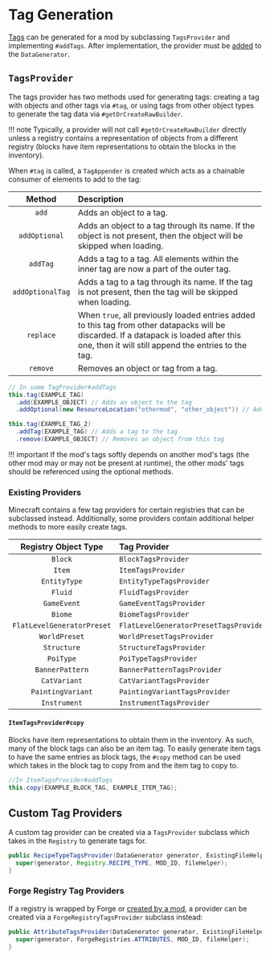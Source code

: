 Tag Generation
==============

[Tags] can be generated for a mod by subclassing `TagsProvider` and implementing `#addTags`. After implementation, the provider must be [added][datagen] to the `DataGenerator`.

`TagsProvider`
--------------

The tags provider has two methods used for generating tags: creating a tag with objects and other tags via `#tag`, or using tags from other object types to generate the tag data via `#getOrCreateRawBuilder`.

!!! note
    Typically, a provider will not call `#getOrCreateRawBuilder` directly unless a registry contains a representation of objects from a different registry (blocks have item representations to obtain the blocks in the inventory).

When `#tag` is called, a `TagAppender` is created which acts as a chainable consumer of elements to add to the tag:

Method           | Description
:---:            | :---
`add`            | Adds an object to a tag. 
`addOptional`    | Adds an object to a tag through its name. If the object is not present, then the object will be skipped when loading.
`addTag`         | Adds a tag to a tag. All elements within the inner tag are now a part of the outer tag.
`addOptionalTag` | Adds a tag to a tag through its name. If the tag is not present, then the tag will be skipped when loading.
`replace`        | When `true`, all previously loaded entries added to this tag from other datapacks will be discarded. If a datapack is loaded after this one, then it will still append the entries to the tag.
`remove`         | Removes an object or tag from a tag.

```java
// In some TagProvider#addTags
this.tag(EXAMPLE_TAG)
  .add(EXAMPLE_OBJECT) // Adds an object to the tag
  .addOptional(new ResourceLocation("othermod", "other_object")) // Adds an object from another mod to the tag

this.tag(EXAMPLE_TAG_2)
  .addTag(EXAMPLE_TAG) // Adds a tag to the tag
  .remove(EXAMPLE_OBJECT) // Removes an object from this tag
```

!!! important
    If the mod's tags softly depends on another mod's tags (the other mod may or may not be present at runtime), the other mods' tags should be referenced using the optional methods.

### Existing Providers

Minecraft contains a few tag providers for certain registries that can be subclassed instead. Additionally, some providers contain additional helper methods to more easily create tags.

Registry Object Type         | Tag Provider
:---:                        | :---
`Block`                      | `BlockTagsProvider`
`Item`                       | `ItemTagsProvider`
`EntityType`                 | `EntityTypeTagsProvider`
`Fluid`                      | `FluidTagsProvider`
`GameEvent`                  | `GameEventTagsProvider`
`Biome`                      | `BiomeTagsProvider`
`FlatLevelGeneratorPreset`   | `FlatLevelGeneratorPresetTagsProvider`
`WorldPreset`                | `WorldPresetTagsProvider`
`Structure`                  | `StructureTagsProvider`
`PoiType`                    | `PoiTypeTagsProvider`
`BannerPattern`              | `BannerPatternTagsProvider`
`CatVariant`                 | `CatVariantTagsProvider`
`PaintingVariant`            | `PaintingVariantTagsProvider`
`Instrument`                 | `InstrumentTagsProvider`

#### `ItemTagsProvider#copy`

Blocks have item representations to obtain them in the inventory. As such, many of the block tags can also be an item tag. To easily generate item tags to have the same entries as block tags, the `#copy` method can be used which takes in the block tag to copy from and the item tag to copy to.

```java
//In ItemTagsProvider#addTags
this.copy(EXAMPLE_BLOCK_TAG, EXAMPLE_ITEM_TAG);
```

Custom Tag Providers
--------------------

A custom tag provider can be created via a `TagsProvider` subclass which takes in the `Registry` to generate tags for.

```java
public RecipeTypeTagsProvider(DataGenerator generator, ExistingFileHelper fileHelper) {
  super(generator, Registry.RECIPE_TYPE, MOD_ID, fileHelper);
}
```

### Forge Registry Tag Providers

If a registry is wrapped by Forge or [created by a mod][custom], a provider can be created via a `ForgeRegistryTagsProvider` subclass instead:

```java
public AttributeTagsProvider(DataGenerator generator, ExistingFileHelper fileHelper) {
  super(generator, ForgeRegistries.ATTRIBUTES, MOD_ID, fileHelper);
}
```

[tags]: ../../resources/server/tags.md
[datagen]: ../index.md#data-providers
[custom]: ../../concepts/registries.md#creating-custom-forge-registries
